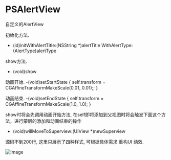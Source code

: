 # PSAlertView

自定义的AlertView

初始化方法.
- (id)initWithAlertTitle:(NSString *)alertTitle
           WithAlertType:(AlertType)alertType

show方法.
- (void)show

动画开始.
-(void)setStartState {
self.transform = CGAffineTransformMakeScale(0.01, 0.01);;
}

动画结束.
-(void)setEndState {
self.transform = CGAffineTransformMakeScale(1.0, 1.0);
}

show时将会先调用动画开始方法, 在self即将添加到父视图时将会触发下面这个方法，进行蒙层的添加和动画结束的操作
- (void)willMoveToSuperview:(UIView *)newSuperview


源码不到200行, 这里只展示了四种样式, 可根据具体需求 重构UI 动效.

![image](https://github.com/liuxu0718/PSAlertView/blob/master/screenshot.gif)
